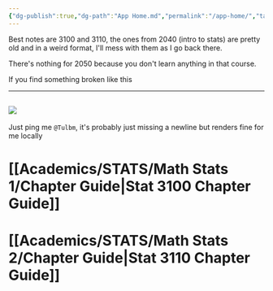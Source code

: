 ```yaml
---
{"dg-publish":true,"dg-path":"App Home.md","permalink":"/app-home/","tags":["gardenEntry"],"created":"2025-07-07T17:35:27.076-04:00","updated":"2025-07-08T11:19:56.264-04:00"}
---
```


Best notes are 3100 and 3110, the ones from 2040 (intro to stats) are pretty old and in a weird format, I'll mess with them as I go back there.

There's nothing for 2050 because you don't learn anything in that course.

If you find something broken like this

-----
![](https://i.imgur.com/1DnmuVK.png)
-----

Just ping me `@Tulbm`, it's probably just missing a newline but renders fine for me locally

# [[Academics/STATS/Math Stats 1/Chapter Guide\|Stat 3100 Chapter Guide]]

# [[Academics/STATS/Math Stats 2/Chapter Guide\|Stat 3110 Chapter Guide]]


